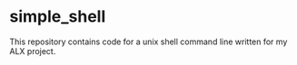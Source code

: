 # simple_shell
This repository contains code for a unix shell command line written for my ALX project.
